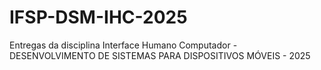 # IFSP-DSM-IHC-2025
Entregas da disciplina Interface Humano Computador - DESENVOLVIMENTO DE SISTEMAS PARA DISPOSITIVOS MÓVEIS - 2025
